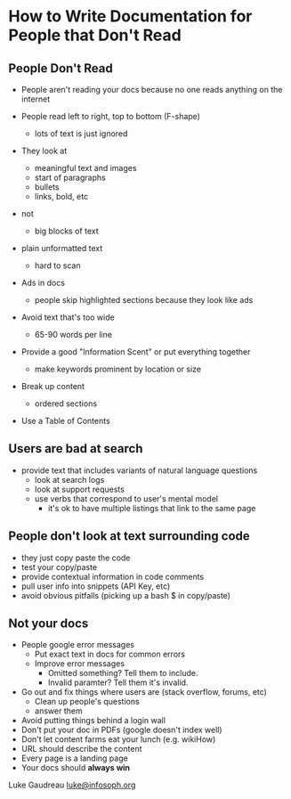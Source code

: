 How to Write Documentation for People that Don't Read
=====================================================

People Don't Read
-----------------

- People aren't reading your docs because no one reads anything on the internet
- People read left to right, top to bottom (F-shape)
    - lots of text is just ignored
- They look at 
    - meaningful text and images
    - start of paragraphs
    - bullets
    - links, bold, etc
- not
    - big blocks of text 

- plain unformatted text
    - hard to scan
- Ads in docs
    - people skip highlighted sections because they look like ads 
- Avoid text that's too wide
    - 65-90 words per line
- Provide a good "Information Scent" or put everything together
    - make keywords prominent by location or size
- Break up content
    - ordered sections 
- Use a Table of Contents

Users are bad at search
-----------------------

- provide text that includes variants of natural language questions
    - look at search logs
    - look at support requests
    - use verbs that correspond to user's mental model
        - it's ok to have multiple listings that link to the same page

People don't look at text surrounding code
------------------------------------------

- they just copy paste the code
- test your copy/paste
- provide contextual information in code comments
- pull user info into snippets (API Key, etc)
- avoid obvious pitfalls (picking up a bash $ in copy/paste)

Not your docs
-------------

- People google error messages
    - Put exact text in docs for common errors
    - Improve error messages
        - Omitted something? Tell them to include.
        - Invalid paramter? Tell them it's invalid.
- Go out and fix things where users are (stack overflow, forums, etc)
    - Clean up people's questions
    - answer them
- Avoid putting things behind a login wall
- Don't put your doc in PDFs (google doesn't index well)
- Don't let content farms eat your lunch (e.g. wikiHow)
- URL should describe the content
- Every page is a landing page
- Your docs should **always win**

Luke Gaudreau <luke@infosoph.org>
